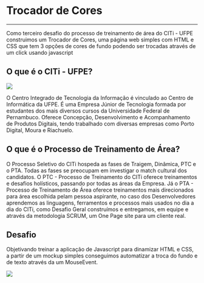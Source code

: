 # Trocador de Cores

***

Como terceiro desafio do processo de treinamento de área do CITi - UFPE construimos um Trocador de Cores, uma página web simples com HTML e CSS que tem 3 opções de cores de fundo podendo ser trocadas através de um click usando javascript


## O que é o CITi - UFPE?
<img src="https://user-images.githubusercontent.com/63838200/175785652-910487d6-c1d6-4c1e-bbf8-b29a5076f0c7.png"/>

O Centro Integrado de Tecnologia da Informação é vinculado ao Centro de Informática da UFPE. É uma Empresa Júnior de Tecnologia formada por estudantes dos mais diversos cursos da Universidade Federal de Pernambuco. Oferece Concepção, Desenvolvimento e Acompanhamento de Produtos Digitais, tendo trabalhado com diversas empresas como Porto Digital, Moura e Riachuelo.

## O que é o Processo de Treinamento de Área?
O Processo Seletivo do CITi hospeda as fases de Traigem, Dinâmica, PTC  e o PTA. Todas as fases se preocupam em investigar o match cultural dos candidatos. O PTC - Processo de Treinamento do CITi oferece treinamentos e desafios holísticos, passando por todas as áreas da Empresa. Já o PTA - Processo de Treinamento de Área oferece treinamentos mais direcionados para área escolhida pelam pessoa aspirante, no caso dos Desenvolvedores aprendemos as linguagens, ferramentos e processos mais usados no dia a dia do CITi, como Desafio Geral construímos e entregamos, em equipe e através da metodologia SCRUM, um One Page site para um cliente real.

## Desafio 

Objetivando treinar a aplicação de Javascript para dinamizar HTML e CSS, a partir de um mockup simples conseguimos automatizar a troca do fundo e de texto através da um MouseEvent.

<img src="https://lh3.googleusercontent.com/pw/AM-JKLUp0hXVZnBOIolArDAhRZyMktzgQ9T9JfFpcS69gj3Sqq_WrSUADJK0fOzlXNKfQT-XwJkZg7_rfLVnJnhCCs2fqODL2cdnvmWQPLBCNLOPvNrtfHg9-nWInaF29TXWEHBSHE1Hcvwbf2d0hZbSvms=w1291-h317-no?authuser=0"/>


